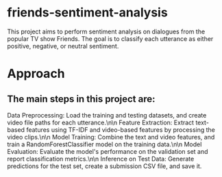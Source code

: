 # friends-sentiment-analysis
This project aims to perform sentiment analysis on dialogues from the popular TV show Friends. The goal is to classify each utterance as either positive, negative, or neutral sentiment.

# Approach

## The main steps in this project are:

Data Preprocessing: Load the training and testing datasets, and create video file paths for each utterance.\n\n
Feature Extraction: Extract text-based features using TF-IDF and video-based features by processing the video clips.\n\n
Model Training: Combine the text and video features, and train a RandomForestClassifier model on the training data.\n\n
Model Evaluation: Evaluate the model's performance on the validation set and report classification metrics.\n\n
Inference on Test Data: Generate predictions for the test set, create a submission CSV file, and save it.
